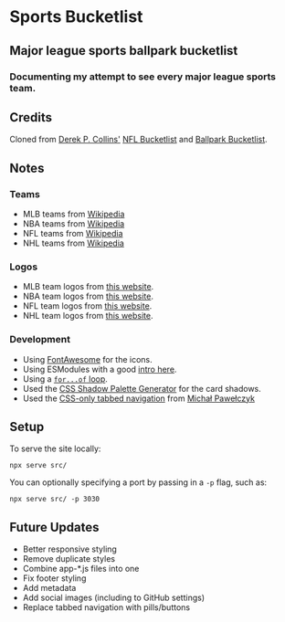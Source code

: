 # Sports Bucketlist

## Major league sports ballpark bucketlist

### Documenting my attempt to see every major league sports team.

## Credits

Cloned from [Derek P. Collins'](https://github.com/derekpcollins) [NFL Bucketlist](https://github.com/derekpcollins/nfl-bucketlist) and [Ballpark Bucketlist](https://github.com/derekpcollins/ballpark-bucketlist).

## Notes

### Teams

-   MLB teams from [Wikipedia](https://en.wikipedia.org/wiki/List_of_current_Major_League_Baseball_stadiums)
-   NBA teams from [Wikipedia](https://en.wikipedia.org/wiki/List_of_NBA_arenas)
-   NFL teams from [Wikipedia](https://en.wikipedia.org/wiki/List_of_current_National_Football_League_stadiums)
-   NHL teams from [Wikipedia](https://en.wikipedia.org/wiki/List_of_National_Hockey_League_arenas)

### Logos

-   MLB team logos from [this website](https://www.sportslogos.net/teams/list_by_year/42022/2022_MLB_Logos/).
-   NBA team logos from [this website](https://www.sportslogos.net/teams/list_by_year/62024/2024_NBA_Logos/).
-   NFL team logos from [this website](https://www.sportslogos.net/teams/list_by_year/72023/2023_NFL_Logos/).
-   NHL team logos from [this website](https://www.sportslogos.net/teams/list_by_year/12024/2024_NHL_Logos/).

### Development

-   Using [FontAwesome](https://fontawesome.com) for the icons.
-   Using ESModules with a good [intro here](https://kentcdodds.com/blog/super-simple-start-to-es-modules-in-the-browser).
-   Using a [`for...of` loop](https://developer.mozilla.org/en-US/docs/Web/JavaScript/Reference/Statements/for...of).
-   Used the [CSS Shadow Palette Generator](https://www.joshwcomeau.com/shadow-palette/) for the card shadows.
-   Used the [CSS-only tabbed navigation](https://codepen.io/MPDoctor/pen/mpJdYe) from [Michał Pawełczyk](https://www.linkedin.com/in/michalpawelczyk/)

## Setup

To serve the site locally:

`npx serve src/`

You can optionally specifying a port by passing in a `-p` flag, such as:

`npx serve src/ -p 3030`

## Future Updates

-   Better responsive styling
-   Remove duplicate styles
-   Combine app-\*.js files into one
-   Fix footer styling
-   Add metadata
-   Add social images (including to GitHub settings)
-   Replace tabbed navigation with pills/buttons
